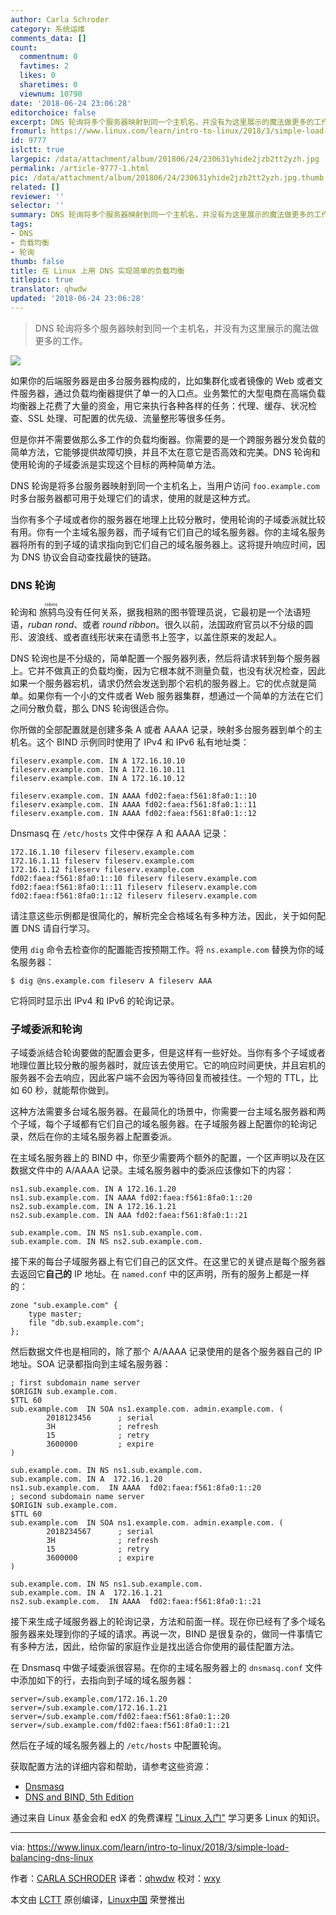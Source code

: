 ```yaml
---
author: Carla Schroder
category: 系统运维
comments_data: []
count:
  commentnum: 0
  favtimes: 2
  likes: 0
  sharetimes: 0
  viewnum: 10790
date: '2018-06-24 23:06:28'
editorchoice: false
excerpt: DNS 轮询将多个服务器映射到同一个主机名，并没有为这里展示的魔法做更多的工作。
fromurl: https://www.linux.com/learn/intro-to-linux/2018/3/simple-load-balancing-dns-linux
id: 9777
islctt: true
largepic: /data/attachment/album/201806/24/230631yhide2jzb2tt2yzh.jpg
permalink: /article-9777-1.html
pic: /data/attachment/album/201806/24/230631yhide2jzb2tt2yzh.jpg.thumb.jpg
related: []
reviewer: ''
selector: ''
summary: DNS 轮询将多个服务器映射到同一个主机名，并没有为这里展示的魔法做更多的工作。
tags:
- DNS
- 负载均衡
- 轮询
thumb: false
title: 在 Linux 上用 DNS 实现简单的负载均衡
titlepic: true
translator: qhwdw
updated: '2018-06-24 23:06:28'
---
```



> 
> DNS 轮询将多个服务器映射到同一个主机名，并没有为这里展示的魔法做更多的工作。
> 
> 
> 


![](/data/attachment/album/201806/24/230631yhide2jzb2tt2yzh.jpg)


如果你的后端服务器是由多台服务器构成的，比如集群化或者镜像的 Web 或者文件服务器，通过负载均衡器提供了单一的入口点。业务繁忙的大型电商在高端负载均衡器上花费了大量的资金，用它来执行各种各样的任务：代理、缓存、状况检查、SSL 处理、可配置的优先级、流量整形等很多任务。


但是你并不需要做那么多工作的负载均衡器。你需要的是一个跨服务器分发负载的简单方法，它能够提供故障切换，并且不太在意它是否高效和完美。DNS 轮询和使用轮询的子域委派是实现这个目标的两种简单方法。


DNS 轮询是将多台服务器映射到同一个主机名上，当用户访问 `foo.example.com` 时多台服务器都可用于处理它们的请求，使用的就是这种方式。


当你有多个子域或者你的服务器在地理上比较分散时，使用轮询的子域委派就比较有用。你有一个主域名服务器，而子域有它们自己的域名服务器。你的主域名服务器将所有的到子域的请求指向到它们自己的域名服务器上。这将提升响应时间，因为 DNS 协议会自动查找最快的链路。


### DNS 轮询


轮询和<ruby> 旅鸫鸟 <rt>  robins </rt></ruby>没有任何关系，据我相熟的图书管理员说，它最初是一个法语短语，*ruban rond*、或者 *round ribbon*。很久以前，法国政府官员以不分级的圆形、波浪线、或者直线形状来在请愿书上签字，以盖住原来的发起人。


DNS 轮询也是不分级的，简单配置一个服务器列表，然后将请求转到每个服务器上。它并不做真正的负载均衡，因为它根本就不测量负载，也没有状况检查，因此如果一个服务器宕机，请求仍然会发送到那个宕机的服务器上。它的优点就是简单。如果你有一个小的文件或者 Web 服务器集群，想通过一个简单的方法在它们之间分散负载，那么 DNS 轮询很适合你。


你所做的全部配置就是创建多条 A 或者 AAAA 记录，映射多台服务器到单个的主机名。这个 BIND 示例同时使用了 IPv4 和 IPv6 私有地址类：



```
fileserv.example.com. IN A 172.16.10.10
fileserv.example.com. IN A 172.16.10.11
fileserv.example.com. IN A 172.16.10.12

fileserv.example.com. IN AAAA fd02:faea:f561:8fa0:1::10
fileserv.example.com. IN AAAA fd02:faea:f561:8fa0:1::11
fileserv.example.com. IN AAAA fd02:faea:f561:8fa0:1::12

```

Dnsmasq 在 `/etc/hosts` 文件中保存 A 和 AAAA 记录：



```
172.16.1.10 fileserv fileserv.example.com
172.16.1.11 fileserv fileserv.example.com
172.16.1.12 fileserv fileserv.example.com
fd02:faea:f561:8fa0:1::10 fileserv fileserv.example.com
fd02:faea:f561:8fa0:1::11 fileserv fileserv.example.com
fd02:faea:f561:8fa0:1::12 fileserv fileserv.example.com

```

请注意这些示例都是很简化的，解析完全合格域名有多种方法，因此，关于如何配置 DNS 请自行学习。


使用 `dig` 命令去检查你的配置能否按预期工作。将 `ns.example.com` 替换为你的域名服务器：



```
$ dig @ns.example.com fileserv A fileserv AAA

```

它将同时显示出 IPv4 和 IPv6 的轮询记录。


### 子域委派和轮询


子域委派结合轮询要做的配置会更多，但是这样有一些好处。当你有多个子域或者地理位置比较分散的服务器时，就应该去使用它。它的响应时间更快，并且宕机的服务器不会去响应，因此客户端不会因为等待回复而被挂住。一个短的 TTL，比如 60 秒，就能帮你做到。


这种方法需要多台域名服务器。在最简化的场景中，你需要一台主域名服务器和两个子域，每个子域都有它们自己的域名服务器。在子域服务器上配置你的轮询记录，然后在你的主域名服务器上配置委派。


在主域名服务器上的 BIND 中，你至少需要两个额外的配置，一个区声明以及在区数据文件中的 A/AAAA 记录。主域名服务器中的委派应该像如下的内容：



```
ns1.sub.example.com. IN A 172.16.1.20
ns1.sub.example.com. IN AAAA fd02:faea:f561:8fa0:1::20
ns2.sub.example.com. IN A 172.16.1.21
ns2.sub.example.com. IN AAA fd02:faea:f561:8fa0:1::21

sub.example.com. IN NS ns1.sub.example.com.
sub.example.com. IN NS ns2.sub.example.com.

```

接下来的每台子域服务器上有它们自己的区文件。在这里它的关键点是每个服务器去返回它**自己的** IP 地址。在 `named.conf` 中的区声明，所有的服务上都是一样的：



```
zone "sub.example.com" {
    type master;
    file "db.sub.example.com";
};

```

然后数据文件也是相同的，除了那个 A/AAAA 记录使用的是各个服务器自己的 IP 地址。SOA 记录都指向到主域名服务器：



```
; first subdomain name server
$ORIGIN sub.example.com.
$TTL 60
sub.example.com  IN SOA ns1.example.com. admin.example.com. (
        2018123456      ; serial
        3H              ; refresh
        15              ; retry
        3600000         ; expire
)

sub.example.com. IN NS ns1.sub.example.com.
sub.example.com. IN A  172.16.1.20
ns1.sub.example.com.  IN AAAA  fd02:faea:f561:8fa0:1::20
; second subdomain name server
$ORIGIN sub.example.com.
$TTL 60
sub.example.com  IN SOA ns1.example.com. admin.example.com. (
        2018234567      ; serial
        3H              ; refresh
        15              ; retry
        3600000         ; expire
)

sub.example.com. IN NS ns1.sub.example.com.
sub.example.com. IN A  172.16.1.21
ns2.sub.example.com.  IN AAAA  fd02:faea:f561:8fa0:1::21

```

接下来生成子域服务器上的轮询记录，方法和前面一样。现在你已经有了多个域名服务器来处理到你的子域的请求。再说一次，BIND 是很复杂的，做同一件事情它有多种方法，因此，给你留的家庭作业是找出适合你使用的最佳配置方法。


在 Dnsmasq 中做子域委派很容易。在你的主域名服务器上的 `dnsmasq.conf` 文件中添加如下的行，去指向到子域的域名服务器：



```
server=/sub.example.com/172.16.1.20
server=/sub.example.com/172.16.1.21
server=/sub.example.com/fd02:faea:f561:8fa0:1::20
server=/sub.example.com/fd02:faea:f561:8fa0:1::21

```

然后在子域的域名服务器上的 `/etc/hosts` 中配置轮询。


获取配置方法的详细内容和帮助，请参考这些资源：


* [Dnsmasq](http://www.thekelleys.org.uk/dnsmasq/doc.html)
* [DNS and BIND, 5th Edition](http://shop.oreilly.com/product/9780596100575.do)


通过来自 Linux 基金会和 edX 的免费课程 ["Linux 入门"](https://training.linuxfoundation.org/linux-courses/system-administration-training/introduction-to-linux)  学习更多 Linux 的知识。




---


via: <https://www.linux.com/learn/intro-to-linux/2018/3/simple-load-balancing-dns-linux>


作者：[CARLA SCHRODER](https://www.linux.com/users/cschroder) 译者：[qhwdw](https://github.com/qhwdw) 校对：[wxy](https://github.com/wxy)


本文由 [LCTT](https://github.com/LCTT/TranslateProject) 原创编译，[Linux中国](https://linux.cn/) 荣誉推出